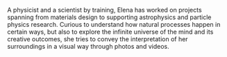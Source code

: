 A physicist and a scientist by training, Elena has worked on projects spanning from materials design to supporting astrophysics and particle physics research. Curious to understand how natural processes happen in certain ways, but also to explore the infinite universe of the mind and its creative outcomes, she tries to convey the interpretation of her surroundings in a visual way through photos and videos. 